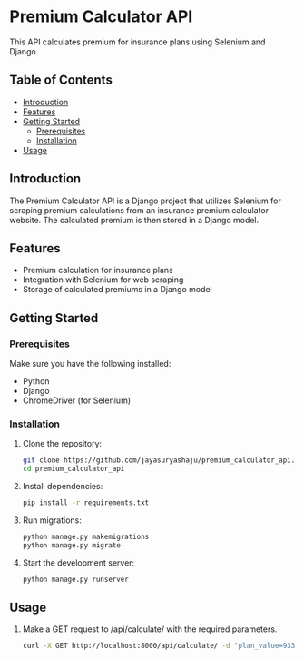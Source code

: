 # Premium Calculator API

This API calculates premium for insurance plans using Selenium and Django.

## Table of Contents

- [Introduction](#introduction)
- [Features](#features)
- [Getting Started](#getting-started)
  - [Prerequisites](#prerequisites)
  - [Installation](#installation)
- [Usage](#usage)


## Introduction

The Premium Calculator API is a Django project that utilizes Selenium for scraping premium calculations from an insurance premium calculator website. The calculated premium is then stored in a Django model.

## Features

- Premium calculation for insurance plans
- Integration with Selenium for web scraping
- Storage of calculated premiums in a Django model

## Getting Started

### Prerequisites

Make sure you have the following installed:

- Python
- Django
- ChromeDriver (for Selenium)

### Installation

1. Clone the repository:

   ```bash
   git clone https://github.com/jayasuryashaju/premium_calculator_api.git
   cd premium_calculator_api

2. Install dependencies:

    ```bash
    pip install -r requirements.txt

3. Run migrations:

    ```bash
    python manage.py makemigrations
    python manage.py migrate

4. Start the development server:

    ```bash
    python manage.py runserver

## Usage

1. Make a GET request to /api/calculate/ with the required parameters.

    ```bash
    curl -X GET http://localhost:8000/api/calculate/ -d "plan_value=933&sum_assured=100000&age=23&term=22"



